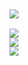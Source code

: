 [![](https://visitcount.itsvg.in/api?id=SharpnessRS&icon=5&color=12)](https://visitcount.itsvg.in)
---
![](https://github-readme-stats.vercel.app/api?username=SharpnessRS&theme=midnight-purple&hide_border=true&include_all_commits=true&count_private=true)<br/>
![](https://github-readme-streak-stats.herokuapp.com/?user=SharpnessRS&theme=midnight-purple&hide_border=true)<br/>
![](https://github-readme-stats.vercel.app/api/top-langs/?username=SharpnessRS&theme=midnight-purple&hide_border=true&include_all_commits=true&count_private=true&layout=compact)
